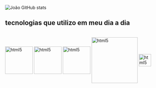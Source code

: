 
![João GitHub stats](https://github-readme-stats.vercel.app/api?username=joaovictorcesario&show_icons=true&theme=tokyonight)


## tecnologias que utilizo em meu dia a dia
<div style="display: insline_block"><br/><img align="center" alt="html5" height="90" src="https://cdn.jsdelivr.net/gh/devicons/devicon/icons/python/python-original-wordmark.svg" />
<img align="center" alt="html5" height="90" src="https://cdn.jsdelivr.net/gh/devicons/devicon/icons/vscode/vscode-original-wordmark.svg" />
<img align="center" alt="html5" height="90" src="https://cdn.jsdelivr.net/gh/devicons/devicon/icons/c/c-original.svg" />
<img align="center" alt="html5" height="150" src="https://cdn.cdnlogo.com/logos/a/21/autodesk-autocad.svg" />
<img align="center" alt="html5" height="40" src="https://www.sketchup.com/themes/sketchup_www_terra/images/SketchUp-Horizontal-RGB.svg" />

